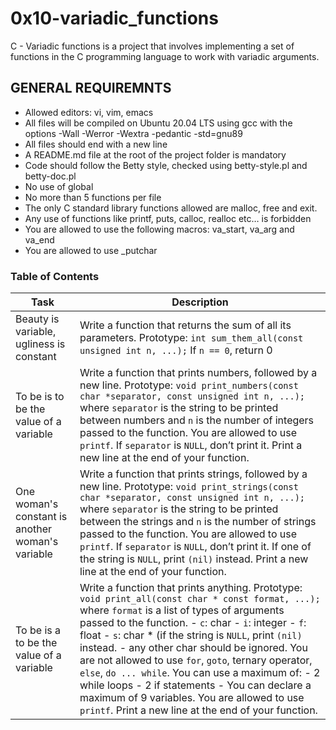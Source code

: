 # 0x10-variadic_functions
C - Variadic functions is a project that involves implementing 
a set of functions in the C programming language to work with variadic arguments.

## GENERAL REQUIREMNTS
- Allowed editors: vi, vim, emacs
- All files will be compiled on Ubuntu 20.04 LTS using gcc with the options -Wall -Werror -Wextra -pedantic -std=gnu89
- All files should end with a new line
- A README.md file at the root of the project folder is mandatory
- Code should follow the Betty style, checked using betty-style.pl and betty-doc.pl
- No use of global
- No more than 5 functions per file
- The only C standard library functions allowed are malloc, free and exit.
- Any use of functions like printf, puts, calloc, realloc etc… is forbidden
- You are allowed to use the following macros: va_start, va_arg and va_end
- You are allowed to use _putchar
### Table of Contents

| Task | Description |
|------|-------------|
| Beauty is variable, ugliness is constant | Write a function that returns the sum of all its parameters. Prototype: `int sum_them_all(const unsigned int n, ...);` If `n == 0`, return 0 |
| To be is to be the value of a variable | Write a function that prints numbers, followed by a new line. Prototype: `void print_numbers(const char *separator, const unsigned int n, ...);` where `separator` is the string to be printed between numbers and `n` is the number of integers passed to the function. You are allowed to use `printf`. If `separator` is `NULL`, don’t print it. Print a new line at the end of your function. |
| One woman's constant is another woman's variable | Write a function that prints strings, followed by a new line. Prototype: `void print_strings(const char *separator, const unsigned int n, ...);` where `separator` is the string to be printed between the strings and `n` is the number of strings passed to the function. You are allowed to use `printf`. If `separator` is `NULL`, don’t print it. If one of the string is `NULL`, print `(nil)` instead. Print a new line at the end of your function. |
| To be is a to be the value of a variable | Write a function that prints anything. Prototype: `void print_all(const char * const format, ...);` where `format` is a list of types of arguments passed to the function. - `c`: char - `i`: integer - `f`: float - `s`: char * (if the string is `NULL`, print `(nil)` instead. - any other char should be ignored. You are not allowed to use `for`, `goto`, ternary operator, `else`, `do ... while`. You can use a maximum of: - 2 while loops - 2 if statements - You can declare a maximum of 9 variables. You are allowed to use `printf`. Print a new line at the end of your function. |
